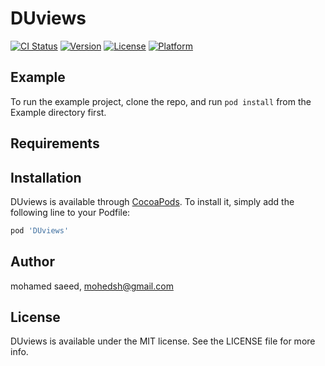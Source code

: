 # DUviews

[![CI Status](https://img.shields.io/travis/madadoux/DUviews.svg?style=flat)](https://travis-ci.org/madadoux/DUviews
)
[![Version](https://img.shields.io/cocoapods/v/DUviews.svg?style=flat)](https://cocoapods.org/pods/DUviews)
[![License](https://img.shields.io/cocoapods/l/DUviews.svg?style=flat)](https://cocoapods.org/pods/DUviews)
[![Platform](https://img.shields.io/cocoapods/p/DUviews.svg?style=flat)](https://cocoapods.org/pods/DUviews)

## Example

To run the example project, clone the repo, and run `pod install` from the Example directory first.

## Requirements

## Installation

DUviews is available through [CocoaPods](https://cocoapods.org). To install
it, simply add the following line to your Podfile:

```ruby
pod 'DUviews'
```

## Author

mohamed saeed, mohedsh@gmail.com

## License

DUviews is available under the MIT license. See the LICENSE file for more info.
